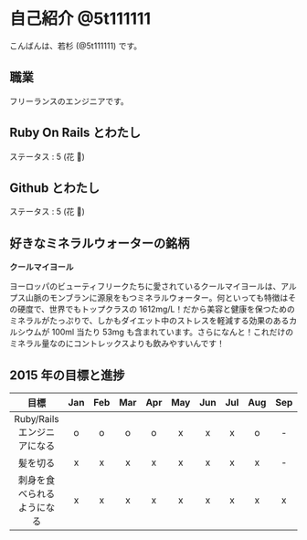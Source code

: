 # 自己紹介 @5t111111

こんばんは、若杉 (@5t111111) です。

## 職業

フリーランスのエンジニアです。  

## Ruby On Rails とわたし

ステータス : 5 (花 :cherry_blossom:)

## Github とわたし

ステータス : 5 (花 :cherry_blossom:)

## 好きなミネラルウォーターの銘柄

**クールマイヨール**

ヨーロッパのビューティフリークたちに愛されているクールマイヨールは、アルプス山脈のモンブランに源泉をもつミネラルウォーター。何といっても特徴はその硬度で、世界でもトップクラスの 1612mg/L！だから美容と健康を保つためのミネラルがたっぷりで、しかもダイエット中のストレスを軽減する効果のあるカルシウムが 100ml 当たり 53mg も含まれています。さらになんと！これだけのミネラル量なのにコントレックスよりも飲みやすいんです！

## 2015 年の目標と進捗

|            目標                                   | Jan | Feb | Mar | Apr | May | Jun | Jul | Aug | Sep | Oct | Nov | Dec |
|:-------------------------------------------------:|:---:|:---:|:---:|:---:|:---:|:---:|:---:|:---:|:---:|:---:|:---:|:---:|
| Ruby/Rails エンジニアになる                       |  o  |  o  |  o  |  o  |  x  |  x  |  x  |  o  |  -  |  -  |  -  |  -  |
| 髪を切る                                          |  x  |  x  |  x  |  x  |  x  |  x  |  x  |  x  |  -  |  -  |  -  |  -  |
| 刺身を食べられるようになる                        |  x  |  x  |  x  |  x  |  x  |  x  |  x  |  x  |  x  |  x  |  x  |  x  |
